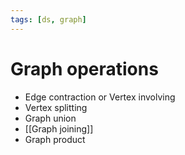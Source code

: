 ```yaml
---
tags: [ds, graph]
---
```


# Graph operations

- Edge contraction or Vertex involving
- Vertex splitting
- Graph union
- [[Graph joining]]
- Graph product
